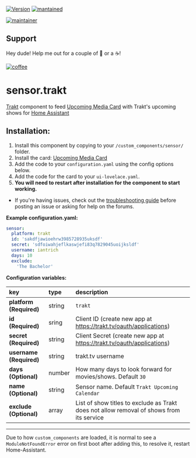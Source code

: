 [![Version](https://img.shields.io/badge/version-0.0.6-green.svg?style=for-the-badge)](#) [![mantained](https://img.shields.io/maintenance/yes/2018.svg?style=for-the-badge)](#)

[![maintainer](https://img.shields.io/badge/maintainer-Ian%20Richardson%20%40iantrich-blue.svg?style=for-the-badge)](#)

## Support
Hey dude! Help me out for a couple of :beers: or a :coffee:!

[![coffee](https://www.buymeacoffee.com/assets/img/custom_images/black_img.png)](https://www.buymeacoffee.com/zJtVxUAgH)

# sensor.trakt
[Trakt](https://www.trakt.tv) component to feed [Upcoming Media Card](https://github.com/custom-cards/upcoming-media-card) with
Trakt's upcoming shows for [Home Assistant](https://www.home-assistant.io/)

## Installation:

1. Install this component by copying to your `/custom_components/sensor/` folder.
2. Install the card: [Upcoming Media Card](https://github.com/custom-cards/upcoming-media-card)
3. Add the code to your `configuration.yaml` using the config options below.
4. Add the code for the card to your `ui-lovelace.yaml`. 
5. **You will need to restart after installation for the component to start working.**

* If you're having issues, check out the [troubleshooting guide](https://github.com/custom-cards/upcoming-media-card/blob/master/troubleshooting.md) before posting an issue or asking for help on the forums.

**Example configuration.yaml:**

```yaml
sensor:
  platform: trakt
  id: 'sakdfjawioehrw3985728935uksdf'
  secret: 'sdfoiwahjeflkaswjefi83q7829045uoijksldf'
  username: iantrich
  days: 10
  exclude:
    'The Bachelor'
```

**Configuration variables:**

key | type | description
:--- | :--- | :---
**platform (Required)** | string | `trakt`
**id (Required)** | sring | Client ID (create new app at https://trakt.tv/oauth/applications)
**secret (Required)** | string | Client Secret (create new app at https://trakt.tv/oauth/applications)
**username (Required)** | string | trakt.tv username
**days (Optional)** | number | How many days to look forward for movies/shows. Default `30`
**name (Optional)** | string | Sensor name. Default `Trakt Upcoming Calendar`
**exclude (Optional)** | array | List of show titles to exclude as Trakt does not allow removal of shows from its service

***

Due to how `custom_components` are loaded, it is normal to see a `ModuleNotFoundError` error on first boot after adding this, to resolve it, restart Home-Assistant.
